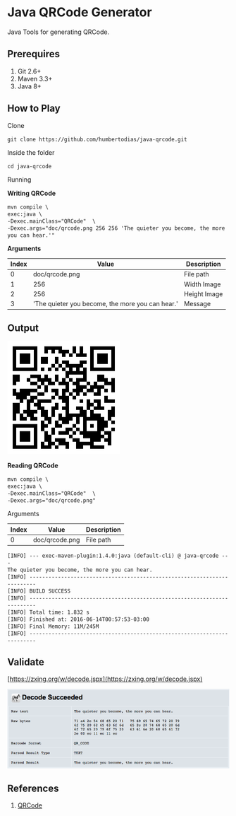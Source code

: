 # Java QRCode Generator

Java Tools for generating QRCode.


## Prerequires

1. Git 2.6+
2. Maven 3.3+
3. Java 8+


## How to Play

Clone

```
git clone https://github.com/humbertodias/java-qrcode.git
```

Inside the folder

```
cd java-qrcode
```

Running

**Writing QRCode**

```
mvn compile \
exec:java \
-Dexec.mainClass="QRCode"  \
-Dexec.args="doc/qrcode.png 256 256 'The quieter you become, the more you can hear.'"
```

**Arguments**

Index | Value  | Description
------------- | ------------- | -------------
0 | doc/qrcode.png | File path
1 | 256 | Width Image 
2 | 256 | Height Image
3 | 'The quieter you become, the more you can hear.' | Message

## Output
![Preview](doc/qrcode.png)


**Reading QRCode**

```
mvn compile \
exec:java \
-Dexec.mainClass="QRCode"  \
-Dexec.args="doc/qrcode.png"
```

Arguments

Index | Value  | Description
------------- | ------------- | -------------
0 | doc/qrcode.png | File path


```
[INFO] --- exec-maven-plugin:1.4.0:java (default-cli) @ java-qrcode ---
The quieter you become, the more you can hear.
[INFO] ------------------------------------------------------------------------
[INFO] BUILD SUCCESS
[INFO] ------------------------------------------------------------------------
[INFO] Total time: 1.832 s
[INFO] Finished at: 2016-06-14T00:57:53-03:00
[INFO] Final Memory: 11M/245M
[INFO] ------------------------------------------------------------------------
```

## Validate

[https://zxing.org/w/decode.jspx](https://zxing.org/w/decode.jspx)

![Preview](doc/decode-succeeded.png)


## References

1. [QRCode](https://en.wikipedia.org/wiki/QR_code)
